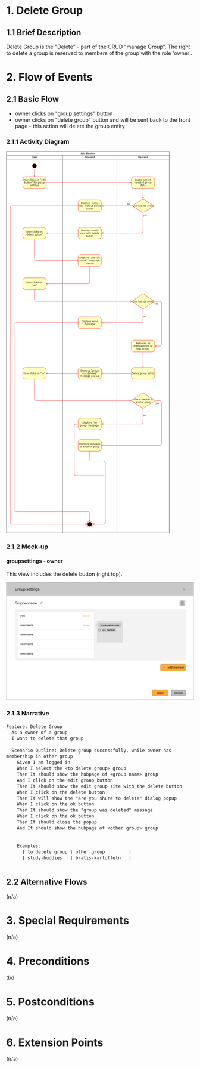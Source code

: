﻿# 1. Delete Group

## 1.1 Brief Description
Delete Group is the "Delete" - part of the CRUD "manage Group".
The right to delete a group is reserved to members of the group with the role 'owner'.


# 2. Flow of Events
## 2.1 Basic Flow
- owner clicks on "group settings" button
- owner clicks on "delete group" button and will be sent back to the front page - this action will delete the group entity
### 2.1.1 Activity Diagram
![](https://github.com/placetobeer/documentation/blob/master/use_cases/manage_group_delete_group/delete_group.png)
### 2.1.2 Mock-up
#### groupsettings - owner 
This view includes the delete button (right top).

![](https://github.com/placetobeer/documentation/blob/master/use_cases/ui-mockups/groupsettings-owner.png)
### 2.1.3 Narrative
```gherkin
Feature: Delete Group
  As a owner of a group
  I want to delete that group

  Scenario Outline: Delete group successfully, while owner has membership in other group
    Given I am logged in
    When I select the <to delete group> group
    Then It should show the hubpage of <group name> group
    And I click on the edit group button
    Then It should show the edit group site with the delete button
    When I click on the delete button
    Then It will show the "are you shure to delete" dialog popup
    When I click on the ok button
    Then It should show the "group was deleted" message
    When I click on the ok button
    Then It should close the popup
    And It should show the hubpage of <other group> group


    Examples:
      | to delete group | other group         |
      | study-buddies   | bratis-kartoffeln   |
      
```

## 2.2 Alternative Flows
(n/a)

# 3. Special Requirements
(n/a)

# 4. Preconditions
tbd

# 5. Postconditions
(n/a)
 
# 6. Extension Points
(n/a)



